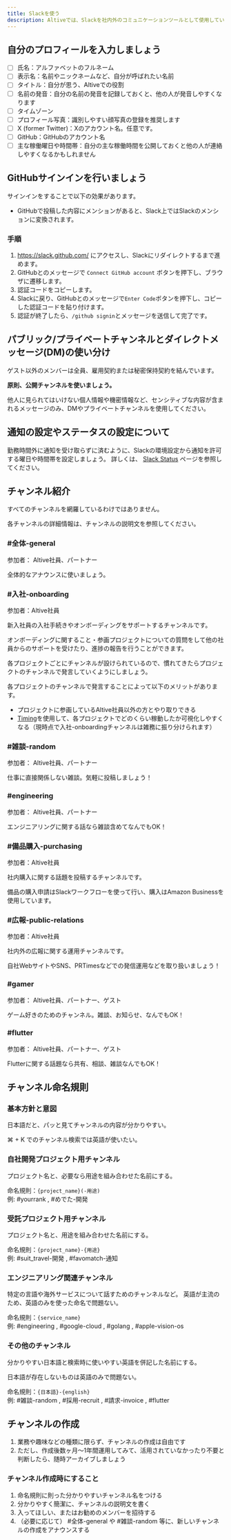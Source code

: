 ```yaml
---
title: Slackを使う
description: Altiveでは、Slackを社内外のコミュニケーションツールとして使用しています。
---
```


## 自分のプロフィールを入力しましょう

- [ ] 氏名：アルファベットのフルネーム
- [ ] 表示名：名前やニックネームなど、自分が呼ばれたい名前
- [ ] タイトル：自分が思う、Altiveでの役割
- [ ] 名前の発音：自分の名前の発音を記録しておくと、他の人が発音しやすくなります
- [ ] タイムゾーン
- [ ] プロフィール写真：識別しやすい顔写真の登録を推奨します
- [ ] X (former Twitter)：Xのアカウント名。任意です。
- [ ] GitHub：GitHubのアカウント名
- [ ] 主な稼働曜日や時間帯：自分の主な稼働時間を公開しておくと他の人が連絡しやすくなるかもしれません

## GitHubサインインを行いましょう

サインインをすることで以下の効果があります。

- GitHubで投稿した内容にメンションがあると、Slack上ではSlackのメンションに変換されます。

### 手順

1. https://slack.github.com/ にアクセスし、Slackにリダイレクトするまで進めます。
1. GitHubとのメッセージで ```Connect GitHub account``` ボタンを押下し、ブラウザに遷移します。
1. 認証コードをコピーします。
1. Slackに戻り、GitHubとのメッセージで```Enter Code```ボタンを押下し、コピーした認証コードを貼り付けます。
1. 認証が終了したら、```/github signin```とメッセージを送信して完了です。

## パブリック/プライベートチャンネルとダイレクトメッセージ(DM)の使い分け

ゲスト以外のメンバーは全員、雇用契約または秘密保持契約を結んでいます。

**原則、公開チャンネルを使いましょう。**

他人に見られてはいけない個人情報や機密情報など、センシティブな内容が含まれるメッセージのみ、DMやプライベートチャンネルを使用してください。

## 通知の設定やステータスの設定について
勤務時間外に通知を受け取らずに済むように、Slackの環境設定から通知を許可する曜日や時間帯を設定しましょう。
詳しくは、 [Slack Status](/communication/slack-status) ページを参照してください。

## チャンネル紹介
すべてのチャンネルを網羅しているわけではありません。

各チャンネルの詳細情報は、チャンネルの説明文を参照してください。

### #全体-general 

参加者： Altive社員、パートナー

全体的なアナウンスに使いましょう。

### #入社-onboarding

参加者：Altive社員

新入社員の入社手続きやオンボーディングをサポートするチャンネルです。

オンボーディングに関すること・参画プロジェクトについての質問をして他の社員からのサポートを受けたり、進捗の報告を行うことができます。

各プロジェクトごとにチャンネルが設けられているので、慣れてきたらプロジェクトのチャンネルで発言していくようにしましょう。

各プロジェクトのチャンネルで発言することによって以下のメリットがあります。
- プロジェクトに参画しているAltive社員以外の方とやり取りできる
- [Timing](https://web.timingapp.com/home)を使用して、各プロジェクトでどのくらい稼動したか可視化しやすくなる（現時点で入社-onboardingチャンネルは雑務に振り分けられます）

### #雑談-random 

参加者： Altive社員、パートナー

仕事に直接関係しない雑談。気軽に投稿しましょう！

### #engineering 

参加者： Altive社員、パートナー

エンジニアリングに関する話なら雑談含めてなんでもOK！

### #備品購入-purchasing 

参加者：Altive社員

社内購入に関する話題を投稿するチャンネルです。

備品の購入申請はSlackワークフローを使って行い、購入はAmazon Businessを使用しています。

### #広報-public-relations

参加者：Altive社員

社内外の広報に関する運用チャンネルです。

自社WebサイトやSNS、PRTimesなどでの発信運用などを取り扱いましょう！

### #gamer 

参加者： Altive社員、パートナー、ゲスト

ゲーム好きのためのチャンネル。雑談、お知らせ、なんでもOK！

### #flutter 

参加者： Altive社員、パートナー、ゲスト

Flutterに関する話題なら共有、相談、雑談なんでもOK！

## チャンネル命名規則

### 基本方針と意図

日本語だと、パッと見てチャンネルの内容が分かりやすい。

⌘ + K でのチャンネル検索では英語が使いたい。

### 自社開発プロジェクト用チャンネル

プロジェクト名と、必要なら用途を組み合わせた名前にする。

命名規則：`{project_name}(-用途)`  
例: #yourrank , #めでた-開発 

### 受託プロジェクト用チャンネル

プロジェクト名と、用途を組み合わせた名前にする。

命名規則：`{project_name}-{用途}`  
例: #suit_travel-開発 , #favomatch-通知 

### エンジニアリング関連チャンネル

特定の言語や海外サービスについて話すためのチャンネルなど。
英語が主流のため、英語のみを使った命名で問題ない。

命名規則：`{service_name}`  
例: #engineering , #google-cloud , #golang , #apple-vision-os 

### その他のチャンネル

分かりやすい日本語と検索時に使いやすい英語を併記した名前にする。

日本語が存在しないものは英語のみで問題ない。

命名規則：`{日本語}-{english}`  
例: #雑談-random , #採用-recruit , #請求-invoice , #flutter 

## チャンネルの作成

1. 業務や趣味などの種類に限らず、チャンネルの作成は自由です
1. ただし、作成後数ヶ月〜1年間運用してみて、活用されていなかったり不要と判断したら、随時アーカイブしましょう

### チャンネル作成時にすること

1. 命名規則に則った分かりやすいチャンネル名をつける
1. 分かりやすく簡潔に、チャンネルの説明文を書く
1. 入ってほしい、またはお勧めのメンバーを招待する
1. （必要に応じて） #全体-general や #雑談-random 等に、新しいチャンネルの作成をアナウンスする
